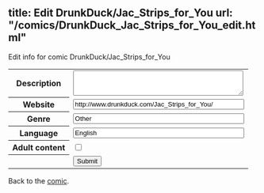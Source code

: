 title: Edit DrunkDuck/Jac_Strips_for_You
url: "/comics/DrunkDuck_Jac_Strips_for_You_edit.html"
---
Edit info for comic DrunkDuck/Jac_Strips_for_You

<form name="comic" action="http://gaepostmail.appspot.com/comic/" method="post">
<table class="comicinfo">
<tr>
<th>Description</th><td><textarea name="description" cols="40" rows="3"></textarea></td>
</tr>
<tr>
<th>Website</th><td><input type="text" name="url" value="http://www.drunkduck.com/Jac_Strips_for_You/" size="40"/></td>
</tr>
<tr>
<th>Genre</th><td><input type="text" name="genre" value="Other" size="40"/></td>
</tr>
<tr>
<th>Language</th><td><input type="text" name="language" value="English" size="40"/></td>
</tr>
<tr>
<th>Adult content</th><td><input type="checkbox" name="adult" value="adult" /></td>
</tr>
<tr>
<th></th><td>
<input type="hidden" name="comic" value="DrunkDuck_Jac_Strips_for_You" />
<input type="submit" name="submit" value="Submit" />
</td>
</tr>
</table>
</form>

Back to the [comic](DrunkDuck_Jac_Strips_for_You.html).
